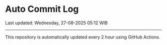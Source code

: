 # Auto Commit Log

Last updated: Wednesday, 27-08-2025 05:12 WIB

---

This repository is automatically updated every 2 hour using GitHub Actions.
